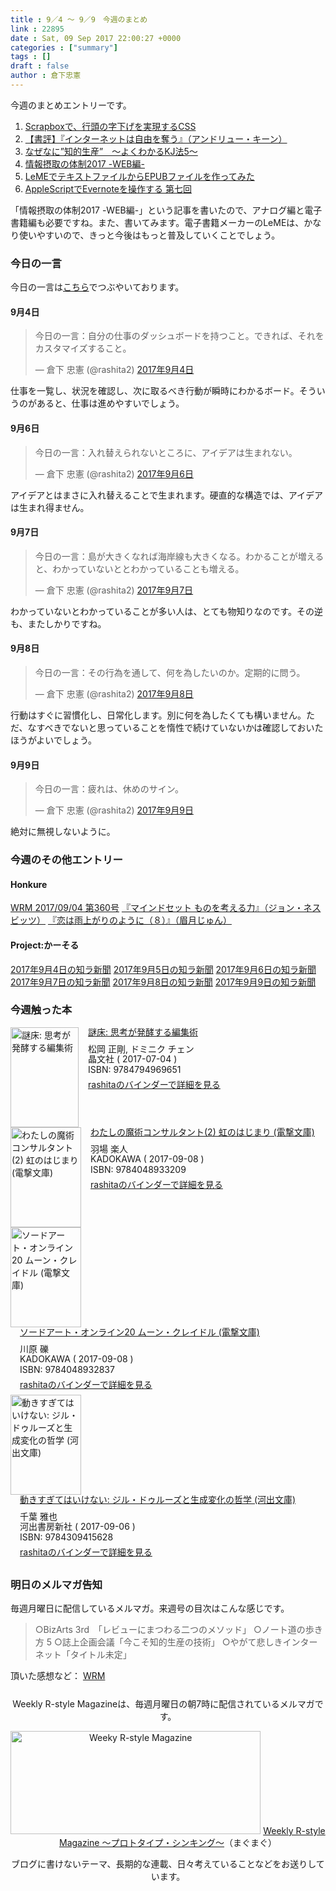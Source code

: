 ```yaml
---
title : 9／4 〜 9／9　今週のまとめ
link : 22895
date : Sat, 09 Sep 2017 22:00:27 +0000
categories : ["summary"]
tags : []
draft : false
author : 倉下忠憲
---
```


今週のまとめエントリーです。
 
<ol>
<li><a href="https://rashita.net/blog/?p=22843">Scrapboxで、行頭の字下げを実現するCSS</a></li>
<li><a href="https://rashita.net/blog/?p=22851">【書評】『インターネットは自由を奪う』（アンドリュー・キーン）</a></li>
<li><a href="https://rashita.net/blog/?p=22856">なぜなに”知的生産”　〜よくわかるKJ法5〜</a></li>
<li><a href="https://rashita.net/blog/?p=22860">情報摂取の体制2017 -WEB編-</a></li>
<li><a href="https://rashita.net/blog/?p=22865">LeMEでテキストファイルからEPUBファイルを作ってみた</a></li>
<li><a href="https://rashita.net/blog/?p=22882">AppleScriptでEvernoteを操作する 第七回</a></li>
</ol>

「情報摂取の体制2017 -WEB編-」という記事を書いたので、アナログ編と電子書籍編も必要ですね。また、書いてみます。電子書籍メーカーのLeMEは、かなり使いやすいので、きっと今後はもっと普及していくことでしょう。

<h3>今日の一言</h3>

今日の一言は<a href="http://twitter.com/rashita2 ">こちら</a>でつぶやいております。

<h4>9月4日</h4>

<blockquote class="twitter-tweet" data-lang="ja"><p lang="ja" dir="ltr">今日の一言：自分の仕事のダッシュボードを持つこと。できれば、それをカスタマイズすること。</p>&mdash; 倉下 忠憲 (@rashita2) <a href="https://twitter.com/rashita2/status/904646384690774016">2017年9月4日</a></blockquote>
<script async src="//platform.twitter.com/widgets.js" charset="utf-8"></script>

仕事を一覧し、状況を確認し、次に取るべき行動が瞬時にわかるボード。そういうのがあると、仕事は進めやすいでしょう。

<h4>9月6日</h4>

<blockquote class="twitter-tweet" data-lang="ja"><p lang="ja" dir="ltr">今日の一言：入れ替えられないところに、アイデアは生まれない。</p>&mdash; 倉下 忠憲 (@rashita2) <a href="https://twitter.com/rashita2/status/905400680885526529">2017年9月6日</a></blockquote>
<script async src="//platform.twitter.com/widgets.js" charset="utf-8"></script>

アイデアとはまさに入れ替えることで生まれます。硬直的な構造では、アイデアは生まれ得ません。

<h4>9月7日</h4>

<blockquote class="twitter-tweet" data-lang="ja"><p lang="ja" dir="ltr">今日の一言：島が大きくなれば海岸線も大きくなる。わかることが増えると、わかっていないととわかっていることも増える。</p>&mdash; 倉下 忠憲 (@rashita2) <a href="https://twitter.com/rashita2/status/905708406635323392">2017年9月7日</a></blockquote>
<script async src="//platform.twitter.com/widgets.js" charset="utf-8"></script>

わかっていないとわかっていることが多い人は、とても物知りなのです。その逆も、またしかりですね。

<h4>9月8日</h4>

<blockquote class="twitter-tweet" data-lang="ja"><p lang="ja" dir="ltr">今日の一言：その行為を通して、何を為したいのか。定期的に問う。</p>&mdash; 倉下 忠憲 (@rashita2) <a href="https://twitter.com/rashita2/status/906127664502550529">2017年9月8日</a></blockquote>
<script async src="//platform.twitter.com/widgets.js" charset="utf-8"></script>

行動はすぐに習慣化し、日常化します。別に何を為したくても構いません。ただ、なすべきでないと思っていることを惰性で続けていないかは確認しておいたほうがよいでしょう。

<h4>9月9日</h4>

<blockquote class="twitter-tweet" data-lang="ja"><p lang="ja" dir="ltr">今日の一言：疲れは、休めのサイン。</p>&mdash; 倉下 忠憲 (@rashita2) <a href="https://twitter.com/rashita2/status/906361007726985216">2017年9月9日</a></blockquote>
<script async src="//platform.twitter.com/widgets.js" charset="utf-8"></script>

絶対に無視しないように。

<h3>今週のその他エントリー</h3>

<H4>Honkure</H4>

<a href="http://honkure.net/rbook/archives/2374">WRM 2017/09/04 第360号</a>
<a href="http://honkure.net/rbook/archives/2377">『マインドセット ものを考える力』（ジョン・ネスビッツ）</a>
<a href="http://honkure.net/rbook/archives/2381">『恋は雨上がりのように（８）』（眉月じゅん）</a>

<H4>Project:かーそる</H4>

<a href="http://honkure.net/cursor/?p=782">2017年9月4日の知ラ新聞</a>
<a href="http://honkure.net/cursor/?p=784">2017年9月5日の知ラ新聞</a>
<a href="http://honkure.net/cursor/?p=786">2017年9月6日の知ラ新聞</a>
<a href="http://honkure.net/cursor/?p=788">2017年9月7日の知ラ新聞</a>
<a href="http://honkure.net/cursor/?p=791">2017年9月8日の知ラ新聞</a>
<a href="http://honkure.net/cursor/?p=793">2017年9月9日の知ラ新聞</a>

<H3>今週触った本</H3>

<div class="mm-middle" style="margin-bottom:0px;"><div class="mm-image" style="float:left;"><a href="http://www.amazon.co.jp/exec/obidos/ASIN/4794969651/rashita1000-22 /ref=nosim" target="_blank"><img src="https://images-fe.ssl-images-amazon.com/images/I/51H2mp6X8OL._SL160_.jpg" alt="謎床: 思考が発酵する編集術" title="謎床: 思考が発酵する編集術" width="109" height="160" border="0" /></a></div><div class="mm-content" style="float:left;margin-left:15px;line-height:120%"><div class="mm-title" style="line-height:120%"><a href="http://www.amazon.co.jp/exec/obidos/ASIN/4794969651/rashita1000-22 /ref=nosim" target="_blank">謎床: 思考が発酵する編集術</a></div><div class="mm-detail" style="margin-top:10px;">松岡 正剛, ドミニク チェン<br />晶文社 ( 2017-07-04 )<br />ISBN: 9784794969651<br /><div style="margin:7px 0px"><a href="http://mediamarker.net/u/rashita/?asin=4794969651" target="_blank">rashitaのバインダーで詳細を見る</a></div></div></div><div style="clear:left"></div></div>


<div class="mm-middle" style="margin-bottom:0px;"><div class="mm-image" style="float:left;"><a href="http://www.amazon.co.jp/exec/obidos/ASIN/4048933205/rashita1000-22 /ref=nosim" target="_blank"><img src="https://images-fe.ssl-images-amazon.com/images/I/61kvFoABqeL._SL160_.jpg" alt="わたしの魔術コンサルタント(2) 虹のはじまり (電撃文庫)" title="わたしの魔術コンサルタント(2) 虹のはじまり (電撃文庫)" width="113" height="160" border="0" /></a></div><div class="mm-content" style="float:left;margin-left:15px;line-height:120%"><div class="mm-title" style="line-height:120%"><a href="http://www.amazon.co.jp/exec/obidos/ASIN/4048933205/rashita1000-22 /ref=nosim" target="_blank">わたしの魔術コンサルタント(2) 虹のはじまり (電撃文庫)</a></div><div class="mm-detail" style="margin-top:10px;">羽場 楽人<br />KADOKAWA ( 2017-09-08 )<br />ISBN: 9784048933209<br /><div style="margin:7px 0px"><a href="http://mediamarker.net/u/rashita/?asin=4048933205" target="_blank">rashitaのバインダーで詳細を見る</a></div></div></div><div style="clear:left"></div></div>

<div class="mm-middle" style="margin-bottom:0px;"><div class="mm-image" style="float:left;"><a href="http://www.amazon.co.jp/exec/obidos/ASIN/4048932837/rashita1000-22 /ref=nosim" target="_blank"><img src="https://images-fe.ssl-images-amazon.com/images/I/61yFvBtfX3L._SL160_.jpg" alt="ソードアート・オンライン20 ムーン・クレイドル (電撃文庫)" title="ソードアート・オンライン20 ムーン・クレイドル (電撃文庫)" width="113" height="160" border="0" /></a></div><div class="mm-content" style="float:left;margin-left:15px;line-height:120%"><div class="mm-title" style="line-height:120%"><a href="http://www.amazon.co.jp/exec/obidos/ASIN/4048932837/rashita1000-22 /ref=nosim" target="_blank">ソードアート・オンライン20 ムーン・クレイドル (電撃文庫)</a></div><div class="mm-detail" style="margin-top:10px;">川原 礫<br />KADOKAWA ( 2017-09-08 )<br />ISBN: 9784048932837<br /><div style="margin:7px 0px"><a href="http://mediamarker.net/u/rashita/?asin=4048932837" target="_blank">rashitaのバインダーで詳細を見る</a></div></div></div><div style="clear:left"></div></div>

<div class="mm-middle" style="margin-bottom:0px;"><div class="mm-image" style="float:left;"><a href="http://www.amazon.co.jp/exec/obidos/ASIN/4309415628/rashita1000-22 /ref=nosim" target="_blank"><img src="https://images-fe.ssl-images-amazon.com/images/I/41c01wS8LLL._SL160_.jpg" alt="動きすぎてはいけない: ジル・ドゥルーズと生成変化の哲学 (河出文庫)" title="動きすぎてはいけない: ジル・ドゥルーズと生成変化の哲学 (河出文庫)" width="113" height="160" border="0" /></a></div><div class="mm-content" style="float:left;margin-left:15px;line-height:120%"><div class="mm-title" style="line-height:120%"><a href="http://www.amazon.co.jp/exec/obidos/ASIN/4309415628/rashita1000-22 /ref=nosim" target="_blank">動きすぎてはいけない: ジル・ドゥルーズと生成変化の哲学 (河出文庫)</a></div><div class="mm-detail" style="margin-top:10px;">千葉 雅也<br />河出書房新社 ( 2017-09-06 )<br />ISBN: 9784309415628<br /><div style="margin:7px 0px"><a href="http://mediamarker.net/u/rashita/?asin=4309415628" target="_blank">rashitaのバインダーで詳細を見る</a></div></div></div><div style="clear:left"></div></div>



<h3>明日のメルマガ告知</h3>

毎週月曜日に配信しているメルマガ。来週号の目次はこんな感じです。

<blockquote>
○BizArts 3rd　「レビューにまつわる二つのメソッド」
○ノート道の歩き方 5
○誌上企画会議「今こそ知的生産の技術」
○やがて悲しきインターネット「タイトル未定」
</blockquote>


頂いた感想など：
<a class="twitter-timeline"  href="https://twitter.com/rashita2/timelines/427262290753097729"  data-widget-id="427265271171010561">WRM</a>
    <script>!function(d,s,id){var js,fjs=d.getElementsByTagName(s)[0],p=/^http:/.test(d.location)?'http':'https';if(!d.getElementById(id)){js=d.createElement(s);js.id=id;js.src=p+"://platform.twitter.com/widgets.js";fjs.parentNode.insertBefore(js,fjs);}}(document,"script","twitter-wjs");</script>


<div style="text-align:center;margin-top:25px;">
Weekly R-style Magazineは、毎週月曜日の朝7時に配信されているメルマガです。

<a href="http://www.mag2.com/m/0001185133.html" target="_blank"><img src="http://rashita.net/blog/wp-content/uploads/2010/09/mmbanner.jpg" alt="Weeky R-style Magazine" width="400" height="165" class="alignnone size-full wp-image-12201" /></a>
<a href="http://www.mag2.com/m/0001185133.html" target="_blank">Weekly R-style Magazine ～プロトタイプ・シンキング～</a>（まぐまぐ）

ブログに書けないテーマ、長期的な連載、日々考えていることなどをお送りしています。
</div> 